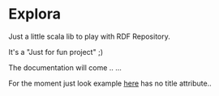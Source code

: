 Explora
=======

Just a little scala lib to play with RDF Repository.

It's a "Just for fun project"  ;)

The documentation will come .. ... 

For the moment just look example [here](https://github.com/naiky/Explora/tree/master/src/main/scala/example) has no title attribute..

